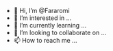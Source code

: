 - 👋 Hi, I’m @Fararomi
- 👀 I’m interested in ...
- 🌱 I’m currently learning ...
- 💞️ I’m looking to collaborate on ...
- 📫 How to reach me ...

<!---
Fararomi/Fararomi is a ✨ special ✨ repository because its `README.md` (this file) appears on your GitHub profile.
You can click the Preview link to take a look at your changes.
--->
